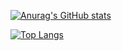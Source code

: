 [![Anurag's GitHub stats](https://github-readme-stats.vercel.app/api?username=james-yaoshenglong)](https://github.com/anuraghazra/github-readme-stats)

[![Top Langs](https://github-readme-stats.vercel.app/api/top-langs/?username=james-yaoshenglong)](https://github.com/anuraghazra/github-readme-stats)
<!--
**James-yaoshenglong/James-yaoshenglong** is a ✨ _special_ ✨ repository because its `README.md` (this file) appears on your GitHub profile.

Here are some ideas to get you started:

- 🔭 I’m currently working on ...
- 🌱 I’m currently learning ...
- 👯 I’m looking to collaborate on ...
- 🤔 I’m looking for help with ...
- 💬 Ask me about ...
- 📫 How to reach me: ...
- 😄 Pronouns: ...
- ⚡ Fun fact: ...
-->
